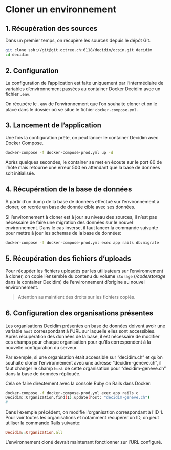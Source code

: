 # Cloner un environnement

## 1. Récupération des sources

Dans un premier temps, on récupère les sources depuis le dépôt Git.

```bash
git clone ssh://git@git.octree.ch:6118/decidim/ocsin.git decidim
cd decidim
```

## 2. Configuration

La configuration de l’application est faite uniquement par l’intermédiaire de variables d’environnement passées au container Docker Decidim avec un fichier `.env`.

On récupère le `.env` de l’environnement que l’on souhaite cloner et on le place dans le dossier où se situe le fichier `docker-compose.yml`.

## 3. Lancement de l’application

Une fois la configuration prête, on peut lancer le container Decidim avec Docker Compose.

```bash
docker-compose -f docker-compose-prod.yml up -d
```

Après quelques secondes, le container se met en écoute sur le port 80 de l’hôte mais retourne une erreur 500 en attendant que la base de données soit initialisée.

## 4. Récupération de la base de données

À partir d’un dump de la base de données effectué sur l’environnement à cloner, on recrée un base de donnée cible avec ses données.

Si l’environnement à cloner est à jour au niveau des sources, il n’est pas nécessaire de faire une migration des données sur le nouvel environnement.
Dans le cas inverse, il faut lancer la commande suivante pour mettre à jour les schemas de la base de données:

```bash
docker-compose -f docker-compose-prod.yml exec app rails db:migrate
```

## 5. Récupération des fichiers d’uploads

Pour récupéer les fichiers uploadés par les utilisateurs sur l’environnement à cloner, on copie l’ensemble du contenu du volume `storage` (*/code/storage* dans le container Decidim) de l’environnement d’origine au nouvel environnement. 

> Attention au maintient des droits sur les fichiers copiés.

## 6. Configuration des organisations présentes

Les organisations Decidim présentes en base de données doivent avoir une variable `host` correspondant à l’URL sur laquelle elles sont accessibles. Après récupération des données de la base, il est nécessaire de modifier ces champs pour chaque organisation pour qu’ils correspondent à la nouvelle configuration du serveur.

Par exemple, si une organisation était accessible sur “decidim.ch” et qu’on souhaite cloner l’environnement avec une adresse “decidim-geneve.ch”, il faut changer le champ `host` de cette organisation pour “decidim-geneve.ch” dans la base de données répliquée.

Cela se faire directement avec la console Ruby on Rails dans Docker:

```bash
docker-compose -f docker-compose-prod.yml exec app rails c
Decidim::Organization.find(1).update(host: "decidim-geneve.ch")
# 
```

Dans l’exemple précédent, on modifie l'organisation correspondant à l'ID 1. Pour voir toutes les organisations et notamment récupérer un ID, on peut utiliser la commande Rails suivante:

```ruby
Decidim::Organization.all
```



L’environnement cloné devrait maintenant fonctionner sur l’URL configuré.